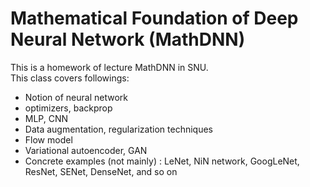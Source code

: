 # Mathematical Foundation of Deep Neural Network (MathDNN)
This is a homework of lecture MathDNN in SNU.  
This class covers followings:
- Notion of neural network
- optimizers, backprop
- MLP, CNN
- Data augmentation, regularization techniques
- Flow model
- Variational autoencoder, GAN
- Concrete examples (not mainly) : LeNet, NiN network, GoogLeNet, ResNet, SENet, DenseNet, and so on
